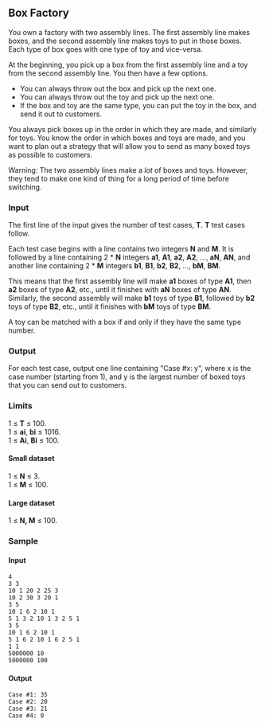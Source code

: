 Box Factory
---

You own a factory with two assembly lines. The first assembly line makes boxes, and the second assembly line makes toys to put in those boxes. Each type of box goes with one type of toy and vice-versa.

At the beginning, you pick up a box from the first assembly line and a toy from the second assembly line. You then have a few options.

-   You can always throw out the box and pick up the next one.
-   You can always throw out the toy and pick up the next one.
-   If the box and toy are the same type, you can put the toy in the box, and send it out to customers.

You always pick boxes up in the order in which they are made, and similarly for toys. You know the order in which boxes and toys are made, and you want to plan out a strategy that will allow you to send as many boxed toys as possible to customers.

Warning: The two assembly lines make a  _lot_  of boxes and toys. However, they tend to make one kind of thing for a long period of time before switching.

### Input

The first line of the input gives the number of test cases,  **T**.  **T**  test cases follow.

Each test case begins with a line contains two integers  **N**  and  **M**. It is followed by a line containing 2 *  **N**  integers  **a1**,  **A1**,  **a2**,  **A2**, ...,  **aN**,  **AN**, and another line containing 2 *  **M**  integers  **b1**,  **B1**,  **b2**,  **B2**, ...,  **bM**,  **BM**.

This means that the first assembly line will make  **a1**  boxes of type  **A1**, then  **a2**  boxes of type  **A2**, etc., until it finishes with  **aN**  boxes of type  **AN**. Similarly, the second assembly will make  **b1**  toys of type  **B1**, followed by  **b2**  toys of type  **B2**, etc., until it finishes with  **bM**  toys of type  **BM**.

A toy can be matched with a box if and only if they have the same type number.

### Output

For each test case, output one line containing "Case #x: y", where x is the case number (starting from 1), and y is the largest number of boxed toys that you can send out to customers.

### Limits

1 ≤  **T**  ≤ 100.  
1 ≤  **ai**,  **bi**  ≤ 1016.  
1 ≤  **Ai**,  **Bi**  ≤ 100.  

#### Small dataset

1 ≤  **N**  ≤ 3.  
1 ≤  **M**  ≤ 100.  

#### Large dataset

1 ≤  **N, M**  ≤ 100.  

### Sample

#### Input  
    4
    3 3
    10 1 20 2 25 3
    10 2 30 3 20 1
    3 5
    10 1 6 2 10 1
    5 1 3 2 10 1 3 2 5 1
    3 5
    10 1 6 2 10 1
    5 1 6 2 10 1 6 2 5 1
    1 1
    5000000 10
    5000000 100
  
#### Output  
    Case #1: 35
    Case #2: 20
    Case #3: 21
    Case #4: 0

